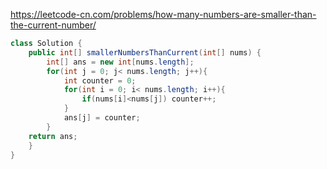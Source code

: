 https://leetcode-cn.com/problems/how-many-numbers-are-smaller-than-the-current-number/
```java
class Solution {
    public int[] smallerNumbersThanCurrent(int[] nums) {
        int[] ans = new int[nums.length];
        for(int j = 0; j< nums.length; j++){
            int counter = 0;
            for(int i = 0; i< nums.length; i++){
                if(nums[i]<nums[j]) counter++;
            }
            ans[j] = counter;
        }
    return ans;
    }
}
```
